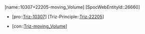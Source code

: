 ﻿---
type: TrizContradiction
aliases:
- 10307+22205-moving_Volume
license: CC BY-SA 4.0
copyright: https://github.com/SpocWeb
IsDeleted: false
IsReadOnly: false
Confidential: public
tags: 
- Triz/Contradiction
---
[name::10307+22205-moving_Volume]
[SpocWebEntityId::26660]
+ [pro::[Triz-10307](Triz-10307)]
[Triz-Principle::[Triz-22205](Triz-22205)]
- [con::[Triz-moving_Volume](tech/Triz/Parameter/Triz-moving_Volume.md)]

